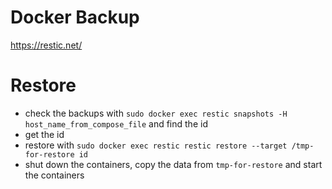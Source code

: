 # Docker Backup 

https://restic.net/

# Restore
- check the backups with `sudo docker exec restic snapshots -H host_name_from_compose_file` and find the id
- get the id
- restore with `sudo docker exec restic restic restore --target /tmp-for-restore id`
- shut down the containers, copy the data from `tmp-for-restore` and start the containers
